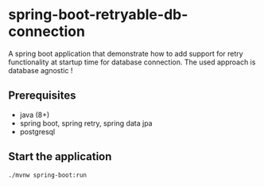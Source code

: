 # spring-boot-retryable-db-connection 
A spring boot application that demonstrate how to add support for retry functionality at startup time for database connection. 
The used approach is database agnostic !

## Prerequisites
  - java (8+)
  - spring boot, spring retry, spring data jpa
  - postgresql

## Start the application

```sh
./mvnw spring-boot:run
```
